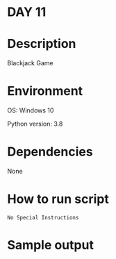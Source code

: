 
# DAY 11

# Description
Blackjack Game

# Environment
OS: Windows 10

Python version: 3.8

# Dependencies
None

# How to run script
```
No Special Instructions
```

# Sample output
```

```
